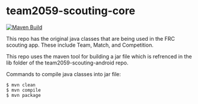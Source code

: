 # team2059-scouting-core

<a href="https://github.com/aamijar/team2059-scouting-core/actions"><img alt="Maven Build" src="https://github.com/aamijar/team2059-scouting-core/workflows/Maven Build/badge.svg"></a>

This repo has the original java classes that are being used in the FRC scouting app. These include Team, Match, and Competition.

This repo uses the maven tool for building a jar file which is refrenced in the lib folder of the team2059-scouting-android repo.

Commands to compile java classes into jar file:

```
$ mvn clean
$ mvn compile
$ mvn package
```
